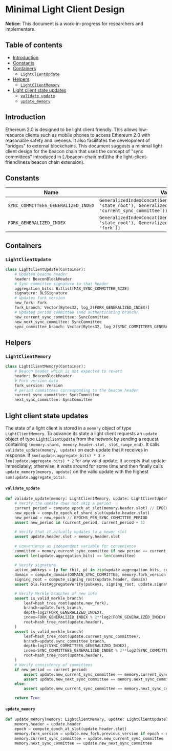 # Minimal Light Client Design

**Notice**: This document is a work-in-progress for researchers and implementers.

## Table of contents

<!-- TOC -->
<!-- START doctoc generated TOC please keep comment here to allow auto update -->
<!-- DON'T EDIT THIS SECTION, INSTEAD RE-RUN doctoc TO UPDATE -->


- [Introduction](#introduction)
- [Constants](#constants)
- [Containers](#containers)
  - [`LightClientUpdate`](#lightclientupdate)
- [Helpers](#helpers)
  - [`LightClientMemory`](#lightclientmemory)
- [Light client state updates](#light-client-state-updates)
    - [`validate_update`](#validate_update)
    - [`update_memory`](#update_memory)

<!-- END doctoc generated TOC please keep comment here to allow auto update -->
<!-- /TOC -->

## Introduction

Ethereum 2.0 is designed to be light client friendly. This allows low-resource clients such as mobile phones to access Ethereum 2.0 with reasonable safety and liveness. It also facilitates the development of "bridges" to external blockchains. This document suggests a minimal light client design for the beacon chain that uses the concept of "sync committees" introduced in [./beacon-chain.md](the the light-client-friendliness beacon chain extension).

## Constants

| Name | Value |
| - | - |
| `SYNC_COMMITTEES_GENERALIZED_INDEX` | `GeneralizedIndexConcat(GeneralizedIndex(BeaconBlock, 'state_root'), GeneralizedIndex(BeaconState, 'current_sync_committee'))` |
| `FORK_GENERALIZED_INDEX` | `GeneralizedIndexConcat(GeneralizedIndex(BeaconBlock, 'state_root'), GeneralizedIndex(BeaconState, 'fork'))` |

## Containers

### `LightClientUpdate`

```python
class LightClientUpdate(Container):
    # Updated beacon header
    header: BeaconBlockHeader
    # Sync committee signature to that header
    aggregation_bits: Bitlist[MAX_SYNC_COMMITTEE_SIZE]
    signature: BLSSignature
    # Updates fork version
    new_fork: Fork
    fork_branch: Vector[Bytes32, log_2(FORK_GENERALIZED_INDEX)]
    # Updated period committee (and authenticating branch)
    new_current_sync_committee: SyncCommittee
    new_next_sync_committee: SyncCommittee
    sync_committee_branch: Vector[Bytes32, log_2(SYNC_COMMITTEES_GENERALIZED_INDEX)]
```

## Helpers

### `LightClientMemory`

```python
class LightClientMemory(Container):
    # Beacon header which is not expected to revert
    header: BeaconBlockHeader
    # Fork version data
    fork_version: Version
    # period committees corresponding to the beacon header
    current_sync_committee: SyncCommittee
    next_sync_committee: SyncCommittee
```

## Light client state updates

The state of a light client is stored in a `memory` object of type `LightClientMemory`. To advance its state a light client requests an `update` object of type `LightClientUpdate` from the network by sending a request containing `(memory.shard, memory.header.slot, slot_range_end)`. It calls `validate_update(memory, update)` on each update that it receives in response. If `sum(update.aggregate_bits) * 3 > len(update.aggregate_bits) * 2` for any valid update, it accepts that update immediately; otherwise, it waits around for some time and then finally calls `update_memory(memory, update)` on the valid update with the highest `sum(update.aggregate_bits)`.

#### `validate_update`

```python
def validate_update(memory: LightClientMemory, update: LightClientUpdate) -> bool:
    # Verify the update does not skip a period
    current_period = compute_epoch_at_slot(memory.header.slot) // EPOCHS_PER_SYNC_COMMITTEE_PERIOD
    new_epoch = compute_epoch_of_shard_slot(update.header.slot)
    new_period = new_epoch // EPOCHS_PER_SYNC_COMMITTEE_PERIOD
    assert new_period in (current_period, current_period + 1)  
    
    # Verify that it actually updates to a newer slot
    assert update.header.slot > memory.header.slot
    
    # Convenience as independent variable for convenience
    committee = memory.current_sync_committee if new_period == current_period else memory.next_sync_committee
    assert len(update.aggregation_bits) == len(committee)
    
    # Verify signature
    active_pubkeys = [p for (bit, p) in zip(update.aggregation_bits, committee.pubkeys) if bit]
    domain = compute_domain(DOMAIN_SYNC_COMMITTEE, memory.fork_version)
    signing_root = compute_signing_root(update.header, domain)
    assert bls.FastAggregateVerify(pubkeys, signing_root, update.signature)

    # Verify Merkle branches of new info
    assert is_valid_merkle_branch(
        leaf=hash_tree_root(update.new_fork),
        branch=update.fork_branch,
        depth=log2(FORK_GENERALIZED_INDEX),
        index=FORK_GENERALIZED_INDEX % 2**log2(FORK_GENERALIZED_INDEX),
        root=hash_tree_root(update.header),
    )
    assert is_valid_merkle_branch(
        leaf=hash_tree_root(update.current_sync_committee),
        branch=update.sync_committee_branch,
        depth=log2(SYNC_COMMITTEES_GENERALIZED_INDEX),
        index=SYNC_COMMITTEES_GENERALIZED_INDEX % 2**log2(SYNC_COMMITTEES_GENERALIZED_INDEX),
        root=hash_tree_root(update.header),
    )
    # Verify consistency of committees
    if new_period == current_period:
        assert update.new_current_sync_committee == memory.current_sync_committee
        assert update.new_next_sync_committee == memory.next_sync_committee
    else:
        assert update.new_current_sync_committee == memory.next_sync_committee

    return True
```

#### `update_memory`

```python
def update_memory(memory: LightClientMemory, update: LightClientUpdate) -> None:
    memory.header = update.header
    epoch = compute_epoch_at_slot(update.header.slot)
    memory.fork_version = update.new_fork.previous_version if epoch < update.new_fork.epoch else update.new_fork.current_version
    memory.current_sync_committee = update.new_current_sync_committee
    memory.next_sync_committee == update.new_next_sync_committee
```
